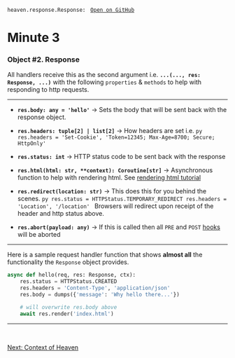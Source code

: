 `heaven.response.Response: ` [`Open on GitHub`](https://github.com/rayattack/heaven/blob/main/heaven/response.py)

# Minute 3


### Object \#2. Response
All handlers receive this as the second argument i.e. **`...(..., res: Response, ...)`** with
the following `properties` & `methods` to help with responding to http requests.

-----------------------

- **`res.body: any = 'hello'`** -> Sets the body that will be sent back with the response object.

- **`res.headers: tuple[2] | list[2]`** -> How headers are set i.e.
        ```py
        res.headers = 'Set-Cookie', 'Token=12345; Max-Age=8700; Secure; HttpOnly'
        ```

- **`res.status: int`** -> HTTP status code to be sent back with the response

- **`res.html(html: str, **context): Coroutine[str]`** -> Asynchronous function to help with
        rendering html. See [rendering html tutorial](html.md)

- **`res.redirect(location: str)`** -> This does this for you behind the scenes.
        ```py
        res.status = HTTPStatus.TEMPORARY_REDIRECT
        res.headers = 'Location', '/location'
        ```
        Browsers will redirect upon receipt of the header and http status above.

- **`res.abort(payload: any)`** -> If this is called then all `PRE` and `POST` [hooks](router.md) will be aborted

-----------------------
Here is a sample request handler function that shows **almost all** the functionality the `Response` object provides.
```py
async def hello(req, res: Response, ctx):
    res.status = HTTPStatus.CREATED
    res.headers = 'Content-Type', 'application/json'
    res.body = dumps({'message': 'Why hello there...'})

    # will overwrite res.body above
    await res.render('index.html')  
```

-----------------------

&nbsp;

[Next: Context of Heaven](context.md)